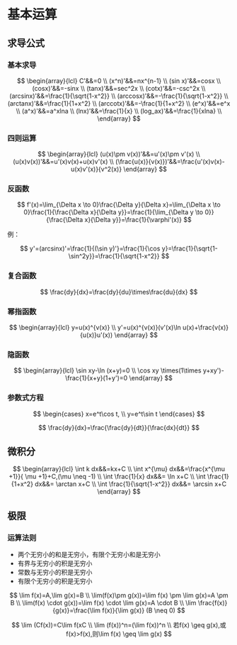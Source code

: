 # 基本运算

## 求导公式

### 基本求导

$$
\begin{array}{lcl}
C'&&=0 \\
(x^n)'&&=nx^{n-1} \\
(sin x)'&&=cosx \\
(cosx)'&&=-sinx \\
(tanx)'&&=sec^2x \\
(cotx)'&&=-csc^2x \\
(arcsinx)'&&=\frac{1}{\sqrt{1-x^2}} \\
(arccosx)'&&=-\frac{1}{\sqrt{1-x^2}} \\
(arctanx)'&&=\frac{1}{1+x^2} \\
(arccotx)'&&=-\frac{1}{1+x^2} \\
(e^x)'&&=e^x \\
(a^x)'&&=a^xlna \\
(lnx)'&&=\frac{1}{x} \\
(log_ax)'&&=\frac{1}{xlna} \\
\end{array}
$$

### 四则运算

$$
\begin{array}{lcl}
(u(x)\pm v(x))'&&=u'(x)\pm v'(x) \\
(u(x)v(x))'&&=u'(x)v(x)+u(x)v'(x) \\
(\frac{u(x)}{v(x)})'&&=\frac{u'(x)v(x)-u(x)v'(x)}{v^2(x)}
\end{array}
$$

### 反函数

$$
f'(x)=\lim_{\Delta x \to 0}\frac{\Delta y}{\Delta x}=\lim_{\Delta x \to 0}\frac{1}{\frac{\Delta x}{\Delta y}}=\frac{1}{\lim_{\Delta y \to 0}}{\frac{\Delta x}{\Delta y}}=\frac{1}{\varphi'(x)}
$$

例：

$$
y'=(arcsinx)'=\frac{1}{(\sin y)'}=\frac{1}{\cos y}=\frac{1}{\sqrt{1-\sin^2y}}=\frac{1}{\sqrt{1-x^2}}
$$

### 复合函数

$$
\frac{dy}{dx}=\frac{dy}{du}\times\frac{du}{dx}
$$

### 幂指函数

$$
\begin{array}{lcl}
y=u(x)^{v(x)} \\
y'=u(x)^{v(x)}(v'(x)\ln u(x)+\frac{v(x)}{u(x)}u'(x))
\end{array}
$$

### 隐函数

$$
\begin{array}{lcl}
\sin xy-\ln (x+y)=0 \\
\cos xy \times(1\times y+xy')-\frac{1}{x+y}(1+y')=0
\end{array}
$$

### 参数式方程

$$
\begin{cases}
x=e^t\cos t, \\
y=e^t\sin t
\end{cases}
$$

$$
\frac{dy}{dx}=\frac{\frac{dy}{dt}}{\frac{dx}{dt}}
$$

## 微积分

$$
\begin{array}{lcl}
\int k dx&&=kx+C \\
\int x^{\mu} dx&&=\frac{x^{\mu +1}}{ \mu +1}+C,(\mu  \neq -1) \\
\int \frac{1}{x} dx&&= \ln x+C \\
\int \frac{1}{1+x^2} dx&&= \arctan x+C \\
\int \frac{1}{\sqrt{1-x^2}} dx&&= \arcsin x+C
\end{array}
$$

## 极限

### 运算法则

- 两个无穷小的和是无穷小，有限个无穷小和是无穷小
- 有界与无穷小的积是无穷小
- 常数与无穷小的积是无穷小
- 有限个无穷小的积是无穷小

$$
\lim f(x)=A,\lim g(x)=B \\
\lim(f(x)\pm g(x))=\lim f(x) \pm \lim g(x)=A \pm B \\
\lim(f(x) \cdot g(x))=\lim f(x) \cdot \lim g(x)=A \cdot B \\
\lim \frac{f(x)}{g(x)}=\frac{\lim f(x)}{\lim g(x)} (B \neq 0)
$$

$$
\lim (Cf(x))=C\lim f(xC \\
\lim (f(x))^n=(\lim f(x))^n \\
若f(x) \geq g(x),或f(x)>f(x),则\lim f(x) \geq \lim g(x)
$$

